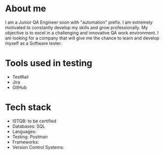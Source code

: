 # About me
I am a Junior QA Engineer soon with "automation" prefix. I am extremely motivated to constantly develop my skills and grow professionally. My objective is to excel in a challenging and innovative QA work environment.  I am looking for a company that will give me the chance to learn and develop myself as a Software tester.
# Tools used in testing
- TestRail
- Jira
- GitHub
# Tech stack
- ISTQB: to be certified
- Databases: SQL
- Languages:
- Testing: Postman
- Frameworks: 
- Version Control Systems: 
